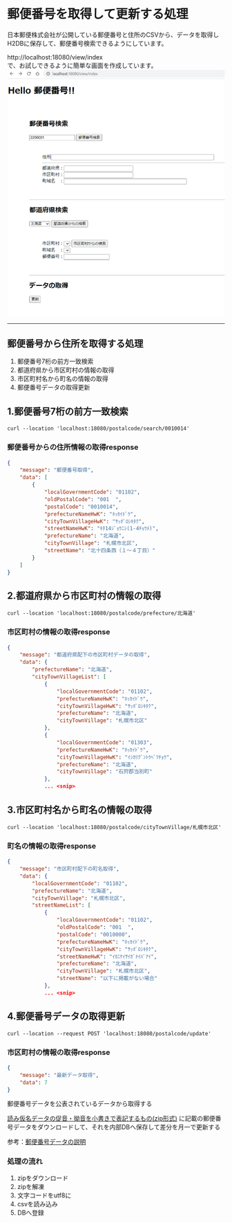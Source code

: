 # 郵便番号を取得して更新する処理

日本郵便株式会社が公開している郵便番号と住所のCSVから、データを取得しH2DBに保存して、郵便番号検索できるようにしています。

http://localhost:18080/view/index  
で、お試しできるように簡単な画面を作成しています。
![画面イメージ](src/test/resources/image/screen_image.png)

---

## 郵便番号から住所を取得する処理

1. 郵便番号7桁の前方一致検索
2. 都道府県から市区町村の情報の取得
3. 市区町村名から町名の情報の取得
4. 郵便番号データの取得更新

## 1.郵便番号7桁の前方一致検索

``` shell
curl --location 'localhost:18080/postalcode/search/0010014'
```

### 郵便番号からの住所情報の取得response

``` json
{
    "message": "郵便番号取得",
    "data": [
        {
            "localGovernmentCode": "01102",
            "oldPostalCode": "001  ",
            "postalCode": "0010014",
            "prefectureNameHwK": "ﾎｯｶｲﾄﾞｳ",
            "cityTownVillageHwK": "ｻｯﾎﾟﾛｼｷﾀｸ",
            "streetNameHwK": "ｷﾀ14ｼﾞｮｳﾆｼ(1-4ﾁｮｳﾒ)",
            "prefectureName": "北海道",
            "cityTownVillage": "札幌市北区",
            "streetName": "北十四条西（１〜４丁目）"
        }
    ]
}
```

## 2.都道府県から市区町村の情報の取得

``` shell
curl --location 'localhost:18080/postalcode/prefecture/北海道'
```

### 市区町村の情報の取得response

``` json
{
    "message": "都道府県配下の市区町村データの取得",
    "data": {
        "prefectureName": "北海道",
        "cityTownVillageList": [
            {
                "localGovernmentCode": "01102",
                "prefectureNameHwK": "ﾎｯｶｲﾄﾞｳ",
                "cityTownVillageHwK": "ｻｯﾎﾟﾛｼｷﾀｸ",
                "prefectureName": "北海道",
                "cityTownVillage": "札幌市北区"
            },
            {
                "localGovernmentCode": "01303",
                "prefectureNameHwK": "ﾎｯｶｲﾄﾞｳ",
                "cityTownVillageHwK": "ｲｼｶﾘｸﾞﾝﾄｳﾍﾞﾂﾁｮｳ",
                "prefectureName": "北海道",
                "cityTownVillage": "石狩郡当別町"
            },
            ... <snip>
```

## 3.市区町村名から町名の情報の取得

``` shell
curl --location 'localhost:18080/postalcode/cityTownVillage/札幌市北区'
```

### 町名の情報の取得response

``` json
{
    "message": "市区町村配下の町名取得",
    "data": {
        "localGovernmentCode": "01102",
        "prefectureName": "北海道",
        "cityTownVillage": "札幌市北区",
        "streetNameList": [
            {
                "localGovernmentCode": "01102",
                "oldPostalCode": "001  ",
                "postalCode": "0010000",
                "prefectureNameHwK": "ﾎｯｶｲﾄﾞｳ",
                "cityTownVillageHwK": "ｻｯﾎﾟﾛｼｷﾀｸ",
                "streetNameHwK": "ｲｶﾆｹｲｻｲｶﾞﾅｲﾊﾞｱｲ",
                "prefectureName": "北海道",
                "cityTownVillage": "札幌市北区",
                "streetName": "以下に掲載がない場合"
            },
            ... <snip>
```

## 4.郵便番号データの取得更新

``` shell
curl --location --request POST 'localhost:18080/postalcode/update'
```

### 市区町村の情報の取得response

``` json
{
    "message": "最新データ取得",
    "data": 7
}
```

郵便番号データを公表されているデータから取得する

[読み仮名データの促音・拗音を小書きで表記するもの(zip形式)](https://www.post.japanpost.jp/zipcode/dl/kogaki-zip.html)
に記載の郵便番号データをダウンロードして、それを内部DBへ保存して差分を月一で更新する

参考：[郵便番号データの説明](https://www.post.japanpost.jp/zipcode/dl/readme.html)

### 処理の流れ

1. zipをダウンロード
2. zipを解凍
3. 文字コードをutf8に
4. csvを読み込み
5. DBへ登録

